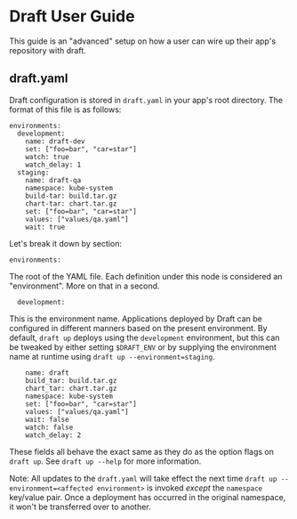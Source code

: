 # Draft User Guide

This guide is an "advanced" setup on how a user can wire up their app's repository with draft.

## draft.yaml

Draft configuration is stored in `draft.yaml` in your app's root directory. The format of this file
is as follows:

```
environments:
  development:
    name: draft-dev
    set: ["foo=bar", "car=star"]
    watch: true
    watch_delay: 1
  staging:
    name: draft-qa
    namespace: kube-system
    build-tar: build.tar.gz
    chart-tar: chart.tar.gz
    set: ["foo=bar", "car=star"]
    values: ["values/qa.yaml"]
    wait: true
```

Let's break it down by section:

```
environments:
```

The root of the YAML file. Each definition under this node is considered an "environment". More on
that in a second.

```
  development:
```

This is the environment name. Applications deployed by Draft can be configured in different manners
based on the present environment. By default, `draft up` deploys using the `development` environment,
but this can be tweaked by either setting `$DRAFT_ENV` or by supplying the environment name at
runtime using `draft up --environment=staging`.

```
    name: draft
    build_tar: build.tar.gz
    chart_tar: chart.tar.gz
    namespace: kube-system
    set: ["foo=bar", "car=star"]
    values: ["values/qa.yaml"]
    wait: false
    watch: false
    watch_delay: 2
```

These fields all behave the exact same as they do as the option flags on `draft up`. See
`draft up --help` for more information.

Note:  All updates to the `draft.yaml` will take effect the next time `draft up --environment=<affected environment>` is invoked _except_ the `namespace` key/value pair.  Once a deployment has occurred in the original namespace, it won't be transferred over to another.
